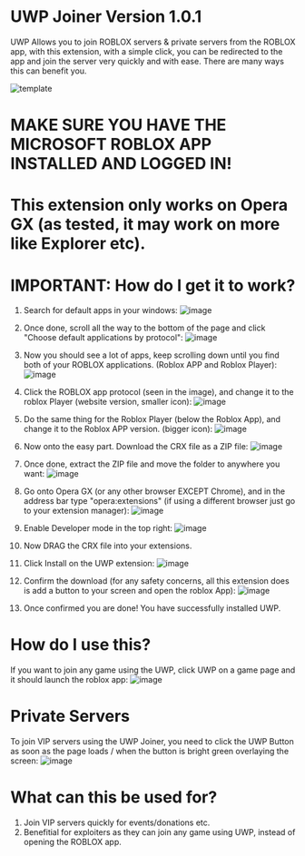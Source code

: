 # UWP Joiner Version 1.0.1
UWP Allows you to join ROBLOX servers &amp; private servers from the ROBLOX app, with this extension, with a simple click, you can be redirected to the app and join the server very quickly and with ease. There are many ways this can benefit you.

![template](https://github.com/Ringible/UWP-Version-1.0.1/assets/143556044/f4405818-d64f-4b7e-bc18-63d2490ebec6)

# MAKE SURE YOU HAVE THE MICROSOFT ROBLOX APP INSTALLED AND LOGGED IN!
# This extension only works on Opera GX (as tested, it may work on more like Explorer etc).

# IMPORTANT: How do I get it to work?

1. Search for default apps in your windows: 
![image](https://github.com/Ringible/UWP-Version-1.0.1/assets/143556044/d89eefdd-ee68-443c-ac69-f20157689c67)

2. Once done, scroll all the way to the bottom of the page and click "Choose default applications by protocol":
![image](https://github.com/Ringible/UWP-Version-1.0.1/assets/143556044/641881a4-4c90-4c90-b547-d456aec25502)

3. Now you should see a lot of apps, keep scrolling down until you find both of your ROBLOX applications. (Roblox APP and Roblox Player):
![image](https://github.com/Ringible/UWP-Version-1.0.1/assets/143556044/31a06e4a-6f4d-42a4-9c0d-a76bf048c3c5)

5. Click the ROBLOX app protocol (seen in the image), and change it to the roblox Player (website version, smaller icon):
![image](https://github.com/Ringible/UWP-Version-1.0.1/assets/143556044/c30d5d60-36be-4fc9-affb-95dd4f4e92f9)

7. Do the same thing for the Roblox Player (below the Roblox App), and change it to the Roblox APP version. (bigger icon):
![image](https://github.com/Ringible/UWP-Version-1.0.1/assets/143556044/0d7d6391-0dd1-4ef9-aac4-816bdac9eb2c)

9. Now onto the easy part. Download the CRX file as a ZIP file:
![image](https://github.com/Ringible/UWP-Version-1.0.1/assets/143556044/72c2ce7e-0a17-402d-81ca-438c01b6446d)

10. Once done, extract the ZIP file and move the folder to anywhere you want:
![image](https://github.com/Ringible/UWP-Version-1.0.1/assets/143556044/5f5a9b6a-5cf8-48ac-b3c9-3bb2e39b6c9d)

11. Go onto Opera GX (or any other browser EXCEPT Chrome), and in the address bar type "opera:extensions" (if using a different browser just go to your extension manager):
![image](https://github.com/Ringible/UWP-Version-1.0.1/assets/143556044/eee6e522-63ec-4f28-9b34-69a724b284cd)

12. Enable Developer mode in the top right:
![image](https://github.com/Ringible/UWP-Version-1.0.1/assets/143556044/dc5125f8-f65f-4981-8eda-6c33517d2838)

13. Now DRAG the CRX file into your extensions.

14. Click Install on the UWP extension:
![image](https://github.com/Ringible/UWP-Version-1.0.1/assets/143556044/937584c4-2dbc-4402-afe7-30337b8257e2)

15. Confirm the download (for any safety concerns, all this extension does is add a button to your screen and open the roblox App):
![image](https://github.com/Ringible/UWP-Version-1.0.1/assets/143556044/aaf3f48b-7f23-4827-bf18-e3dc913d0278)

16. Once confirmed you are done! You have successfully installed UWP.

# How do I use this?

If you want to join any game using the UWP, click UWP on a game page and it should launch the roblox app:
![image](https://github.com/Ringible/UWP-Version-1.0.1/assets/143556044/2135d732-65d5-455c-86e2-685b4f2bafd5)

# Private Servers

To join VIP servers using the UWP Joiner, you need to click the UWP Button as soon as the page loads / when the button is bright green overlaying the screen:
![image](https://github.com/Ringible/UWP-Version-1.0.1/assets/143556044/6c4e1565-870c-44a7-a266-3bc333c8c525)


# What can this be used for?
1. Join VIP servers quickly for events/donations etc.
2. Benefitial for exploiters as they can join any game using UWP, instead of opening the ROBLOX app.

